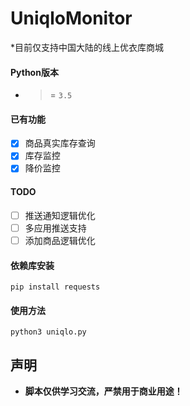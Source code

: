 # UniqloMonitor
*目前仅支持中国大陆的线上优衣库商城

#### Python版本

+ >= `3.5`

#### 已有功能
  - [x] 商品真实库存查询
  - [x] 库存监控
  - [x] 降价监控

#### TODO
  - [ ] 推送通知逻辑优化
  - [ ] 多应用推送支持
  - [ ] 添加商品逻辑优化

#### 依赖库安装

`pip install requests`

#### 使用方法
`python3 uniqlo.py`

## 声明

+ **脚本仅供学习交流，严禁用于商业用途！**
